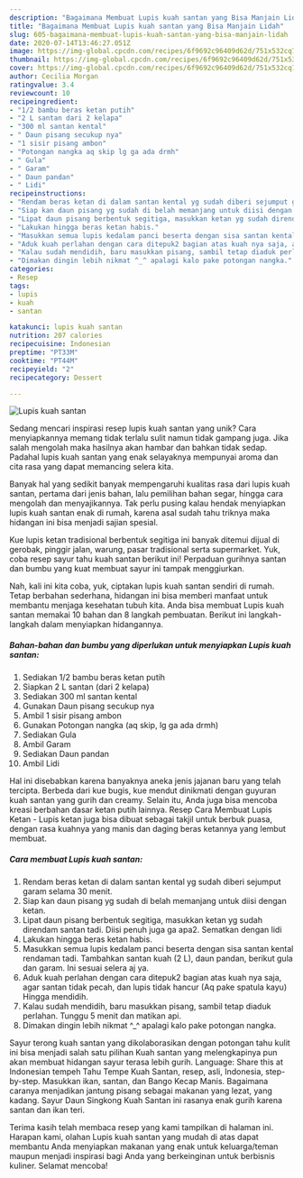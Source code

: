 ```yaml
---
description: "Bagaimana Membuat Lupis kuah santan yang Bisa Manjain Lidah"
title: "Bagaimana Membuat Lupis kuah santan yang Bisa Manjain Lidah"
slug: 605-bagaimana-membuat-lupis-kuah-santan-yang-bisa-manjain-lidah
date: 2020-07-14T13:46:27.051Z
image: https://img-global.cpcdn.com/recipes/6f9692c96409d62d/751x532cq70/lupis-kuah-santan-foto-resep-utama.jpg
thumbnail: https://img-global.cpcdn.com/recipes/6f9692c96409d62d/751x532cq70/lupis-kuah-santan-foto-resep-utama.jpg
cover: https://img-global.cpcdn.com/recipes/6f9692c96409d62d/751x532cq70/lupis-kuah-santan-foto-resep-utama.jpg
author: Cecilia Morgan
ratingvalue: 3.4
reviewcount: 10
recipeingredient:
- "1/2 bambu beras ketan putih"
- "2 L santan dari 2 kelapa"
- "300 ml santan kental"
- " Daun pisang secukup nya"
- "1 sisir pisang ambon"
- "Potongan nangka aq skip lg ga ada drmh"
- " Gula"
- " Garam"
- " Daun pandan"
- " Lidi"
recipeinstructions:
- "Rendam beras ketan di dalam santan kental yg sudah diberi sejumput garam selama 30 menit."
- "Siap kan daun pisang yg sudah di belah memanjang untuk diisi dengan ketan."
- "Lipat daun pisang berbentuk segitiga, masukkan ketan yg sudah direndam santan tadi. Diisi penuh juga ga apa2. Sematkan dengan lidi"
- "Lakukan hingga beras ketan habis."
- "Masukkan semua lupis kedalam panci beserta dengan sisa santan kental rendaman tadi. Tambahkan santan kuah (2 L), daun pandan, berikut gula dan garam. Ini sesuai selera aj ya."
- "Aduk kuah perlahan dengan cara ditepuk2 bagian atas kuah nya saja, agar santan tidak pecah, dan lupis tidak hancur (Aq pake spatula kayu) Hingga mendidih."
- "Kalau sudah mendidih, baru masukkan pisang, sambil tetap diaduk perlahan. Tunggu 5 menit dan matikan api."
- "Dimakan dingin lebih nikmat ^_^ apalagi kalo pake potongan nangka."
categories:
- Resep
tags:
- lupis
- kuah
- santan

katakunci: lupis kuah santan 
nutrition: 207 calories
recipecuisine: Indonesian
preptime: "PT33M"
cooktime: "PT44M"
recipeyield: "2"
recipecategory: Dessert

---
```



![Lupis kuah santan](https://img-global.cpcdn.com/recipes/6f9692c96409d62d/751x532cq70/lupis-kuah-santan-foto-resep-utama.jpg)

Sedang mencari inspirasi resep lupis kuah santan yang unik? Cara menyiapkannya memang tidak terlalu sulit namun tidak gampang juga. Jika salah mengolah maka hasilnya akan hambar dan bahkan tidak sedap. Padahal lupis kuah santan yang enak selayaknya mempunyai aroma dan cita rasa yang dapat memancing selera kita.

Banyak hal yang sedikit banyak mempengaruhi kualitas rasa dari lupis kuah santan, pertama dari jenis bahan, lalu pemilihan bahan segar, hingga cara mengolah dan menyajikannya. Tak perlu pusing kalau hendak menyiapkan lupis kuah santan enak di rumah, karena asal sudah tahu triknya maka hidangan ini bisa menjadi sajian spesial.

Kue lupis ketan tradisional berbentuk segitiga ini banyak ditemui dijual di gerobak, pinggir jalan, warung, pasar tradisional serta supermarket. Yuk, coba resep sayur tahu kuah santan berikut ini! Perpaduan gurihnya santan dan bumbu yang kuat membuat sayur ini tampak menggiurkan.


Nah, kali ini kita coba, yuk, ciptakan lupis kuah santan sendiri di rumah. Tetap berbahan sederhana, hidangan ini bisa memberi manfaat untuk membantu menjaga kesehatan tubuh kita. Anda bisa membuat Lupis kuah santan memakai 10 bahan dan 8 langkah pembuatan. Berikut ini langkah-langkah dalam menyiapkan hidangannya.

<!--inarticleads1-->

##### Bahan-bahan dan bumbu yang diperlukan untuk menyiapkan Lupis kuah santan:

1. Sediakan 1/2 bambu beras ketan putih
1. Siapkan 2 L santan (dari 2 kelapa)
1. Sediakan 300 ml santan kental
1. Gunakan  Daun pisang secukup nya
1. Ambil 1 sisir pisang ambon
1. Gunakan Potongan nangka (aq skip, lg ga ada drmh)
1. Sediakan  Gula
1. Ambil  Garam
1. Sediakan  Daun pandan
1. Ambil  Lidi


Hal ini disebabkan karena banyaknya aneka jenis jajanan baru yang telah tercipta. Berbeda dari kue bugis, kue mendut dinikmati dengan guyuran kuah santan yang gurih dan creamy. Selain itu, Anda juga bisa mencoba kreasi berbahan dasar ketan putih lainnya. Resep Cara Membuat Lupis Ketan - Lupis ketan juga bisa dibuat sebagai takjil untuk berbuk puasa, dengan rasa kuahnya yang manis dan daging beras ketannya yang lembut membuat. 

<!--inarticleads2-->

##### Cara membuat Lupis kuah santan:

1. Rendam beras ketan di dalam santan kental yg sudah diberi sejumput garam selama 30 menit.
1. Siap kan daun pisang yg sudah di belah memanjang untuk diisi dengan ketan.
1. Lipat daun pisang berbentuk segitiga, masukkan ketan yg sudah direndam santan tadi. Diisi penuh juga ga apa2. Sematkan dengan lidi
1. Lakukan hingga beras ketan habis.
1. Masukkan semua lupis kedalam panci beserta dengan sisa santan kental rendaman tadi. Tambahkan santan kuah (2 L), daun pandan, berikut gula dan garam. Ini sesuai selera aj ya.
1. Aduk kuah perlahan dengan cara ditepuk2 bagian atas kuah nya saja, agar santan tidak pecah, dan lupis tidak hancur (Aq pake spatula kayu) Hingga mendidih.
1. Kalau sudah mendidih, baru masukkan pisang, sambil tetap diaduk perlahan. Tunggu 5 menit dan matikan api.
1. Dimakan dingin lebih nikmat ^_^ apalagi kalo pake potongan nangka.


Sayur terong kuah santan yang dikolaborasikan dengan potongan tahu kulit ini bisa menjadi salah satu pilihan Kuah santan yang melengkapinya pun akan membuat hidangan sayur terasa lebih gurih. Language: Share this at Indonesian tempeh Tahu Tempe Kuah Santan, resep, asli, Indonesia, step-by-step. Masukkan ikan, santan, dan Bango Kecap Manis. Bagaimana caranya menjadikan jantung pisang sebagai makanan yang lezat, yang kadang. Sayur Daun Singkong Kuah Santan ini rasanya enak gurih karena santan dan ikan teri. 

Terima kasih telah membaca resep yang kami tampilkan di halaman ini. Harapan kami, olahan Lupis kuah santan yang mudah di atas dapat membantu Anda menyiapkan makanan yang enak untuk keluarga/teman maupun menjadi inspirasi bagi Anda yang berkeinginan untuk berbisnis kuliner. Selamat mencoba!
